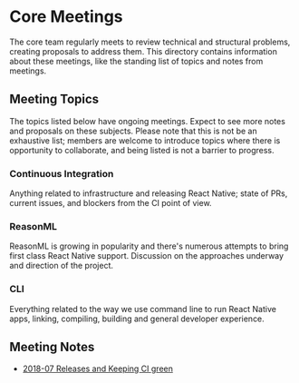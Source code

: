 # Core Meetings

The core team regularly meets to review technical and structural problems, creating proposals to address them. This directory contains information about these meetings, like the standing list of topics and notes from meetings.

## Meeting Topics

The topics listed below have ongoing meetings. Expect to see more notes and proposals on these subjects. Please note that this is not be an exhaustive list; members are welcome to introduce topics where there is opportunity to collaborate, and being listed is not a barrier to progress.

### Continuous Integration

Anything related to infrastructure and releasing React Native; state of PRs, current issues, and blockers from the CI point of view.

### ReasonML

ReasonML is growing in popularity and there's numerous attempts to bring first class React Native support. Discussion on the approaches underway and direction of the project.

### CLI

Everything related to the way we use command line to run React Native apps, linking, compiling, building and general developer experience.

## Meeting Notes

- [2018-07 Releases and Keeping CI green](2018-07-ci-meeting.md)
